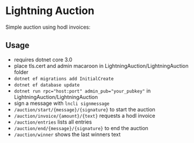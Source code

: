 # Lightning Auction
Simple auction using hodl invoices:

## Usage

- requires dotnet core 3.0
-  place tls.cert and admin macaroon in LightningAuction/LightningAuction folder
- `dotnet ef migrations add InitialCreate`
- `dotnet ef database update`
- `dotnet run rpc="host:port" admin_pub="your_pubkey"` in LightningAuction/LightningAuction
-  sign a message with `lncli signmessage `
-  `/auction/start/{message}/{signature}` to start the auction
-  `/auction/invoice/{amount}/{text}` requests a hodl invoice
-  `/auction/entries` lists all entries
-  `/auction/end/{message}/{signature}` to end the auction
-  `/auction/winner` shows the last winners text

